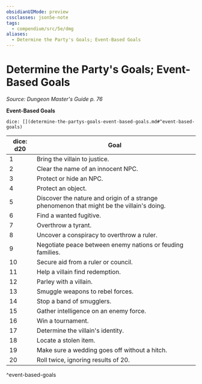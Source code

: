 ```yaml
---
obsidianUIMode: preview
cssclasses: json5e-note
tags:
  - compendium/src/5e/dmg
aliases:
  - Determine the Party's Goals; Event-Based Goals
---
```

# Determine the Party's Goals; Event-Based Goals
*Source: Dungeon Master's Guide p. 76* 

**Event-Based Goals**

`dice: [](determine-the-partys-goals-event-based-goals.md#^event-based-goals)`

| dice: d20 | Goal |
|-----------|------|
| 1 | Bring the villain to justice. |
| 2 | Clear the name of an innocent NPC. |
| 3 | Protect or hide an NPC. |
| 4 | Protect an object. |
| 5 | Discover the nature and origin of a strange phenomenon that might be the villain's doing. |
| 6 | Find a wanted fugitive. |
| 7 | Overthrow a tyrant. |
| 8 | Uncover a conspiracy to overthrow a ruler. |
| 9 | Negotiate peace between enemy nations or feuding families. |
| 10 | Secure aid from a ruler or council. |
| 11 | Help a villain find redemption. |
| 12 | Parley with a villain. |
| 13 | Smuggle weapons to rebel forces. |
| 14 | Stop a band of smugglers. |
| 15 | Gather intelligence on an enemy force. |
| 16 | Win a tournament. |
| 17 | Determine the villain's identity. |
| 18 | Locate a stolen item. |
| 19 | Make sure a wedding goes off without a hitch. |
| 20 | Roll twice, ignoring results of 20. |
^event-based-goals
